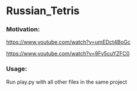 # Russian_Tetris
### Motivation:
https://www.youtube.com/watch?v=umEDct4BoGc

https://www.youtube.com/watch?v=9Fv5cuYZFC0

### Usage:
Run play.py with all other files in the same project
